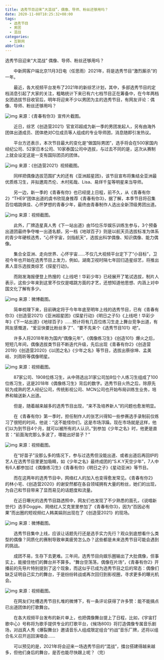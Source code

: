 ```yaml
---
title: 选秀节目迎来“大混战”，偶像、导师、粉丝还够用吗？
date: 2020-11-08T18:25:32+08:00
tags:
  - 选秀节目
  - 男团
  - 混战
categories:
  - 互联网
abbrlink:
---
```


选秀节目迎来“大混战” 偶像、导师、粉丝还够用吗？

　　中新网客户端北京11月3日电（任思雨）2021年，将是选秀节目“激烈厮杀”的一年。

　　最近，各大视频平台发布了2021年的新综艺计划，其中，多部选秀节目的定档消息引起了大家的关注，粗略统计下来已有六七档节目正在筹备中，在今年两档女团选拔节目收官后，明年将迎来不少以男团为主的选秀节目，有网友评论：偶像、导师、粉丝还够用吗？

![img](https://cdn.jsdelivr.net/gh/yakeing/Documentation@main/Hexo/images/d8ac-kcieyvz7975968.jpg)
来源：《青春有你3》宣传片截图。

　　近日，综艺《创造营2021》官宣邓超成为新一季的男团发起人，另有由海外团体出道成员、团体绝对C位成员等人组成的专业导师团，消息随即引发热议。

　　平台方还表示，本次节目最大的变化是“做国际男团”，选手将会在500家国内经纪公司、52家日本公司、10家泰国公司中选拔，与过去不同的是，这次从赛制上就会设定这是一支有国际团员的团体。

![img](https://cdn.jsdelivr.net/gh/yakeing/Documentation@main/Hexo/images/7054-kcieyvz7976123.jpg)
来源：《创造营2021》视频截图。

　　同样把偶像选拔范围扩大的还有《亚洲超星团》，该节目宣布将集结全亚洲最优质练习生，并拟邀周杰伦、木村拓哉、Lisa、易烊千玺等明星来当导师。

　　另一边，新一季的《青春有你》也已经提上日程，前不久，从《青春有你2》“THE9”团体出道的虞书欣现身推荐《青春有你3》，据了解，本季节目将召集百位唱跳俱佳、心怀梦想的青春少年，最终由青春制作人选出全新顶级男团出道。

![img](https://cdn.jsdelivr.net/gh/yakeing/Documentation@main/Hexo/images/fdf3-kcieyvz7976293.jpg)
来源：视频截图。

　　此外，厂牌造星真人秀《下一站出道》由15位乐华娱乐训练生参与，3个预备出道团最终争夺唯一出道名额，另一档《地球百子》则是以航天员选拔标准为体系的青少年硬核选秀，“心怀宇宙，剑指航天”，选拔出科学偶像、知识偶像、能力偶像。

　　集合全亚洲、走向世界、心怀宇宙……不仅几大视频平台定下了“小目标”，卫视今年也开始在选秀节目上发力，例如，湖南卫视时隔七年回归造星综艺，将推出素人音乐选拔类综艺《探星行动》。

　　而刚发海报便登上热搜的《上线吧！华彩少年》已经展开了笔试选拔，制片人表示，这些少年来到这里不仅仅是唱跳方面的才艺，还想知道他思想、内涵上对中国文化了解有多少。

![img](https://cdn.jsdelivr.net/gh/yakeing/Documentation@main/Hexo/images/8092-kcieyvz7976525.jpg)
来源：微博截图。

　　简单梳理下来，目前确定将于今年年底至明年上线的选秀节目，已有《青春有你3》《创造营2021》《亚洲超星团》《探星行动》《明日之子5》《上线吧！华彩少年》《下一站出道》《地球百子》……预计将有几百位练习生走上舞台竞争出道，有网友感慨道，“爱豆快要比粉丝多了”、“要不先来个《选秀节目101》吧”。

　　许多人将2018年称为国内“偶像元年”，《偶像练习生》《创造101》爆火之后，短短几年间，偶像选拔类节目不断迭代升级，先后出现《青春有你2》《创造营2019》《创造营2020》《以团之名》《少年之名》等节目，选拔出蔡徐坤、孟美岐、刘雨昕等偶像明星。

![img](https://cdn.jsdelivr.net/gh/yakeing/Documentation@main/Hexo/images/e371-kcieyvz7976810.jpg)
来源：视频截图。

　　87家公司、1908位练习生，从中筛选出31家公司加8位个人练习生组成了100位练习生，这是2018年《偶像练习生》背后的数字。选秀节目火热之后，除原先较为成熟的艺人经纪公司，传统影视公司、MCN公司也开始布局训练生业务，培养和输送新人出道。

　　但是，随着越来越多的选秀节目出现，“来不及培养新人”的问题也愈发明显。

　　在《青春有你》第一季时，担任制作人的张艺兴得知一些参赛选手录制前仅练习了很短的时间，他说：“这不能怪你们，这是市场浮躁。现在市场就是这样，他们以为到节目4个月，就可以被所有的人认识。”到参加《少年之名》时，他更是直言：“前面淘完那么多波了，哪能出好苗子？”

![img](https://cdn.jsdelivr.net/gh/yakeing/Documentation@main/Hexo/images/af5c-kcieyvz7977115.jpg)
来源：视频截图。

　　在“好苗子”没那么多的情况下，参与过选秀但没能出道、或者出道后再回炉的艺人在选秀节目里更加吸睛，如《少年之名》最终成团的“S.K.Y天空少年”，7人中有6人都参加过《偶像练习生》《青春有你》《明日之子》《星动亚洲》等节目。

　　而在这两年的选秀节目中，网络红人的加入也变得愈发常见。《青春有你2》的林小宅、《创造营2020》的谢安然都在各自领域拥有大量的粉丝，她们的出现，为自己和节目带来了显而易见的话题度和流量。

　　在近日曝光的选秀节目路透照中，网友们也发现了不少熟悉的面孔，《说唱新世代》选手Doggie、网络红人艾克里里参加了《青春有你3》，因为“百因必有果”而出圈的短视频红人韩美娟则出现在了《创造营2021》的现场。

![img](https://cdn.jsdelivr.net/gh/yakeing/Documentation@main/Hexo/images/0cc3-kcieyvz7977295.jpg)
来源：微博截图。

　　选秀节目集中上线，应该让话题先行还是选手实力先行？观众到底想看什么类型的偶像？同质化的赛制导致审美疲劳怎么办？这些都是未来选秀节目可能会遇到的挑战。

　　成团不易，生存下去更难。三年间，选秀节目向娱乐圈输出了大批偶像，但事实上，能接住他们的舞台并不算多。“舞台空荡荡，偶像在片场”，《青春有你2》开播前的先导片特别提到了这个现象，而这似乎已成为选秀节目之后的常态：偶像们缺乏证明自己实力的舞台，于是纷纷转战或再次回归到影视圈，寻求更多的曝光机会。

![img](https://cdn.jsdelivr.net/gh/yakeing/Documentation@main/Hexo/images/03ba-kcieyvz7977431.jpg)
来源：视频截图。

　　在网友们吐槽选秀节目扎堆的微博下，有一条评论获得了许多赞：能不能搞点已出道团体的打歌舞台。

　　在各大视频平台发布的新片单上，也把偶像舞台提上了日程，比如，《宇宙打歌中心》号称将为歌手提供专业的打歌平台，《候场800》将打造偶像专属音乐剧场，对战真人秀《爆裂舞台》邀请音乐人组成限定组合“约战”音乐厂牌，还将以组合名义召开巡回演唱会……

　　可以预见的是，2021年将会迎来一场选秀节目的“混战”，擂台搭建得越来越多，但他们身后的舞台，是否也能尽快跟上呢？（完）